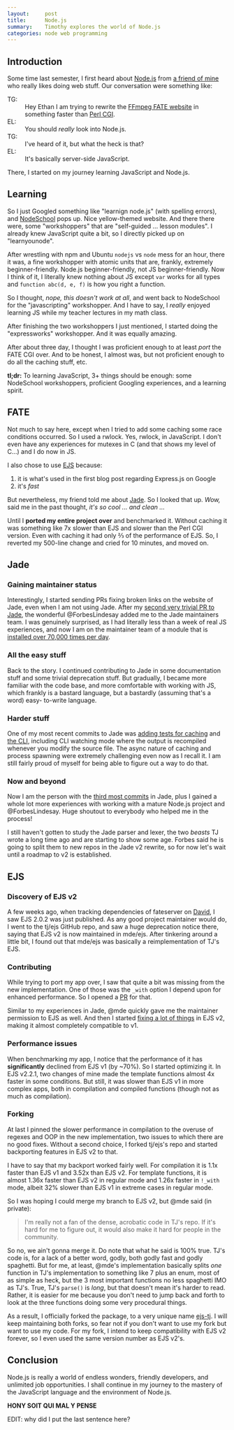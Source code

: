 ```yaml
---
layout:     post
title:      Node.js
summary:    Timothy explores the world of Node.js
categories: node web programming
---
```


## Introduction

Some time last semester, I first heard about [Node.js][1] from
[a friend of mine][2] who really likes doing web stuff. Our conversation were
something like:

<dl>
<dt>TG:</dt>
<dd>Hey Ethan I am trying to rewrite the <a href="http://fate.ffmpeg.org/">
FFmpeg FATE website</a> in something faster than
<a href="https://github.com/ffmpeg/fateserver">Perl CGI</a>.</dd>
<dt>EL:</dt>
<dd>You should <em>really</em> look into Node.js.</dd>
<dt>TG:</dt>
<dd>I've heard of it, but what the heck is that?</dd>
<dt>EL:</dt>
<dd>It's basically server-side JavaScript.</dd>
</dl>

There, I started on my journey learning JavaScript and Node.js.

[1]: https://nodejs.org/
[2]: http://ethanl.ee/
[3]: http://fate.ffmpeg.org/
[4]: https://github.com/ffmpeg/fateserver

## Learning

So I just Googled something like "learnign node.js" (with spelling errors),
and [NodeSchool][5] pops up. Nice yellow-themed website. And there there were,
some "workshoppers" that are "self-guided ... lesson modules". I already knew
JavaScript quite a bit, so I directly picked up on "learnyounode".

After wrestling with npm and Ubuntu `nodejs` vs `node` mess for an hour, there
it was, a fine workshopper with atomic units that are, frankly, extremely
beginner-friendly. Node.js beginner-friendly, not JS beginner-friendly. Now I
think of it, I literally knew nothing about JS except `var` works for all
types and `function abc(d, e, f)` is how you right a function.

So I thought, *nope, this doesn't work at all*, and went back to NodeSchool
for the "javascripting" workshopper. And I have to say, I *really* enjoyed
learning JS while my teacher lectures in my math class.

After finishing the two workshoppers I just mentioned, I started doing the
"expressworks" workshopper. And it was equally amazing.

After about three day, I thought I was proficient enough to at least *port*
the FATE CGI over. And to be honest, I almost was, but not proficient enough
to do all the caching stuff, etc.

**tl;dr:** To learning JavaScript, 3+ things should be enough: some NodeSchool
workshoppers, proficient Googling experiences, and a learning spirit.

[5]: http://nodeschool.io/index.html

## FATE

Not much to say here, except when I tried to add some caching some race
conditions occurred. So I used a rwlock. Yes, rwlock, in JavaScript. I don't
even have any experiences for mutexes in C (and that shows my level of C...)
and I do now in JS.

I also chose to use [EJS][6] because:

1. it is what's used in the first blog post regarding Express.js on Google
2. it's *fast*

But nevertheless, my friend told me about [Jade][7]. So I looked that up.
*Wow,* said me in the past thought, *it's so cool ... and clean ...*

Until I **ported my entire project over** and benchmarked it. Without caching
it was something like 7x slower than EJS and slower than the Perl CGI version.
Even with caching it had only ⅔ of the performance of EJS. So, I reverted
my 500-line change and cried for 10 minutes, and moved on.

[6]: https://github.com/tj/ejs
[7]: http://jade-lang.com/

## Jade

### Gaining maintainer status
Interestingly, I started sending PRs fixing broken links on the website of
Jade, even when I am not using Jade. After my
[second very trivial PR to Jade][8], the wonderful @ForbesLindesay added me
to the Jade maintainers team. I was genuinely surprised, as I had literally
less than a week of real JS experiences, and now I am on the maintainer team
of a module that is [installed over 70,000 times per day][9].

[8]: https://github.com/jadejs/jade/pull/1709#issuecomment-61475378
[9]: https://www.npmjs.com/package/jade

### All the easy stuff

Back to the story. I continued contributing to Jade in some documentation
stuff and some trivial deprecation stuff. But gradually, I became more
familiar with the code base, and more comfortable with working with JS, which
frankly is a bastard language, but a bastardly (assuming that's a word) easy-
to-write language.

### Harder stuff

One of my most recent commits to Jade was [adding tests for caching][10] and
[the CLI][11], including CLI watching mode where the output is recompiled
whenever you modify the source file. The async nature of caching and process
spawning were extremely challenging even now as I recall it. I am still fairly
proud of myself for being able to figure out a way to do that.

[10]: https://github.com/jadejs/jade/pull/1808
[11]: https://github.com/jadejs/jade/pull/1805

### Now and beyond

Now I am the person with the [third most commits][12] in Jade, plus I gained a
whole lot more experiences with working with a mature Node.js project and
@ForbesLindesay. Huge shoutout to everybody who helped me in the process!

I still haven't gotten to study the Jade parser and lexer, the two *beasts* TJ
wrote a long time ago and are starting to show some age. Forbes said he is
going to split them to new repos in the Jade v2 rewrite, so for now let's wait
until a roadmap to v2 is established.

[12]: https://github.com/jadejs/jade/graphs/contributors

## EJS

### Discovery of EJS v2

A few weeks ago, when tracking dependencies of fateserver on [David][13], I
saw EJS 2.0.2 was just published. As any good project maintainer would do, I
went to the tj/ejs GitHub repo, and saw a huge deprecation notice there,
saying that EJS v2 is now maintained in mde/ejs. After tinkering around a
little bit, I found out that mde/ejs was basically a reimplementation of TJ's
EJS.

[13]: https://david-dm.org/TimothyGu/fateserver-node

### Contributing

While trying to port my app over, I saw that quite a bit was missing from the
new implementation. One of those was the `_with` option I depend upon for
enhanced performance. So I opened a [PR][14] for that.

Similar to my experiences in Jade, @mde quickly gave me the maintainer
permission to EJS as well. And then I started [fixing a lot of things][15] in
EJS v2, making it almost completely compatible to v1.

[14]: https://github.com/mde/ejs/pull/6
[15]: https://github.com/mde/ejs/commits/master?author=TimothyGu

### Performance issues

When benchmarking my app, I notice that the performance of it has
**significantly** declined from EJS v1 (by ~70%). So I started optimizing it.
In EJS v2.2.1, two changes of mine made the template functions almost 4x
faster in some conditions. But still, it was slower than EJS v1 in more
complex apps, both in compilation and compiled functions (though not as much
as compilation).

### Forking

At last I pinned the slower performance in compilation to the overuse of
regexes and OOP in the new implementation, two issues to which there are no
good fixes. Without a second choice, I forked tj/ejs's repo and started
backporting features in EJS v2 to that.

I have to say that my backport worked fairly well. For compilation it is 1.1x
faster than EJS v1 and 3.52x than EJS v2. For template functions, it is almost
1.36x faster than EJS v2 in regular mode and 1.26x faster in `!_with` mode,
albeit 32% slower than EJS v1 in extreme cases in regular mode.

So I was hoping I could merge my branch to EJS v2, but @mde said (in private):

> I'm really not a fan of the dense, acrobatic code in TJ's repo. If it's
> hard for me to figure out, it would also make it hard for people in the
> community.

So no, we ain't gonna merge it. Do note that what he said is 100% true. TJ's
code is, for a lack of a better word, godly, both godly fast and godly
spaghetti. But for me, at least, @mde's implementation basically splits *one*
function in TJ's implementation to something like 7 plus an enum, most of as
simple as heck, but the 3 most important functions no less spaghetti IMO as
TJ's. True, TJ's `parse()` is *long*, but that doesn't mean it's harder to
read. Rather, it is easier for me because you don't need to jump back and
forth to look at the three functions doing some very procedural things.

As a result, I officially forked the package, to a very unique name
[ejs-tj][16]. I will keep maintaining both forks, so fear not if you don't
want to use my fork but want to use my code. For my fork, I intend to keep
compatibility with EJS v2 forever, so I even used the same version number as
EJS v2's.

[16]: https://www.npmjs.com/package/ejs-tj

## Conclusion

Node.js is really a world of endless wonders, friendly developers, and
unlimited job opportunities. I shall continue in my journey to the mastery of
the JavaScript language and the environment of Node.js.

**HONY SOIT QUI MAL Y PENSE**

EDIT: why did I put the last sentence here?
